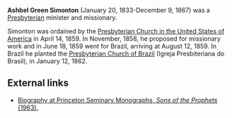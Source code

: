 **Ashbel Green Simonton** (January 20, 1833-December 9, 1867) was a
[Presbyterian](Presbyterian "Presbyterian") minister and
missionary.

Simonton was ordained by the
[Presbyterian Church in the United States of America](Presbyterian_Church_in_the_United_States_of_America "Presbyterian Church in the United States of America")
in April 14, 1859. In November, 1858, he proposed for missionary
work and in June 18, 1859 went for Brazil, arriving at August 12,
1859. In Brazil he planted the
[Presbyterian Church of Brazil](Presbyterian_Church_of_Brazil "Presbyterian Church of Brazil")
(Igreja Presbiteriana do Brasil), in January 12, 1862.

## External links

-   [Biography at Princeton Seminary Monographs, *Sons of the Prophets* (1963).](http://scdc.library.ptsem.edu/mets/mets.aspx?src=sons1963&div=10&img=1)



